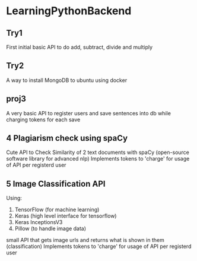 # LearningPythonBackend

## Try1
First initial basic API to do add, subtract, divide and multiply

## Try2
A way to install MongoDB to ubuntu using docker

## proj3
A very basic API to register users and save sentences into db while charging tokens for each save

## 4 Plagiarism check using spaCy
Cute API to Check Similarity of 2 text documents with spaCy (open-source software library for advanced nlp)
Implements tokens to 'charge' for usage of API per registerd user

## 5 Image Classification API
Using: 
1. TensorFlow (for machine learning)
2. Keras (high level interface for tensorflow)
3. Keras InceptionsV3 
4. Pillow (to handle image data)

small API that gets image urls and returns what is shown in them (classification)
Implements tokens to 'charge' for usage of API per registerd user
